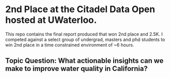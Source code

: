 # 2nd Place at the Citadel Data Open hosted at UWaterloo.

This repo contains the final report produced that won 2nd place and 2.5K. I competed against a select group of undergrad, masters and phd students to win 2nd place in a time constrained environment of ~6 hours. 

## Topic Question: What actionable insights can we make to improve water quality in California? 


